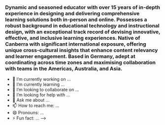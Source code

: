 ### Dynamic and seasoned educator with over 15 years of in-depth experience in designing and delivering comprehensive learning solutions both in-person and online. Possesses a robust background in educational technology and instructional design, with an exceptional track record of devising innovative, effective, and inclusive learning experiences. Native of Canberra with significant international exposure, offering unique cross-cultural insights that enhance content relevancy and learner engagement. Based in Germany, adept at coordinating across time zones and maximising collaboration with teams in the Americas, Australia, and Asia.

- 🔭 I’m currently working on ...
- 🌱 I’m currently learning ...
- 👯 I’m looking to collaborate on ...
- 🤔 I’m looking for help with ...
- 💬 Ask me about ...
- 📫 How to reach me: ...
- 😄 Pronouns: ...
- ⚡ Fun fact: ...
-->
